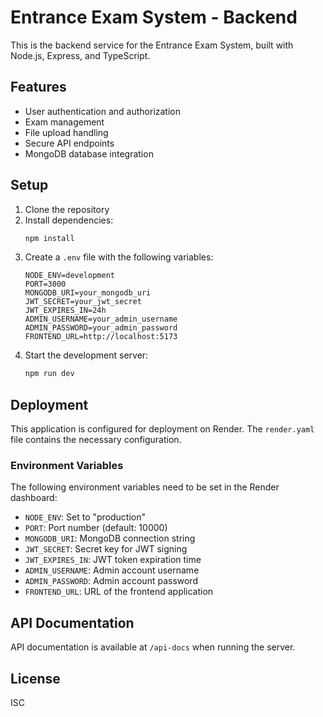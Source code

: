 # Entrance Exam System - Backend

This is the backend service for the Entrance Exam System, built with Node.js, Express, and TypeScript.

## Features

- User authentication and authorization
- Exam management
- File upload handling
- Secure API endpoints
- MongoDB database integration

## Setup

1. Clone the repository
2. Install dependencies:
   ```bash
   npm install
   ```
3. Create a `.env` file with the following variables:
   ```
   NODE_ENV=development
   PORT=3000
   MONGODB_URI=your_mongodb_uri
   JWT_SECRET=your_jwt_secret
   JWT_EXPIRES_IN=24h
   ADMIN_USERNAME=your_admin_username
   ADMIN_PASSWORD=your_admin_password
   FRONTEND_URL=http://localhost:5173
   ```
4. Start the development server:
   ```bash
   npm run dev
   ```

## Deployment

This application is configured for deployment on Render. The `render.yaml` file contains the necessary configuration.

### Environment Variables

The following environment variables need to be set in the Render dashboard:

- `NODE_ENV`: Set to "production"
- `PORT`: Port number (default: 10000)
- `MONGODB_URI`: MongoDB connection string
- `JWT_SECRET`: Secret key for JWT signing
- `JWT_EXPIRES_IN`: JWT token expiration time
- `ADMIN_USERNAME`: Admin account username
- `ADMIN_PASSWORD`: Admin account password
- `FRONTEND_URL`: URL of the frontend application

## API Documentation

API documentation is available at `/api-docs` when running the server.

## License

ISC
